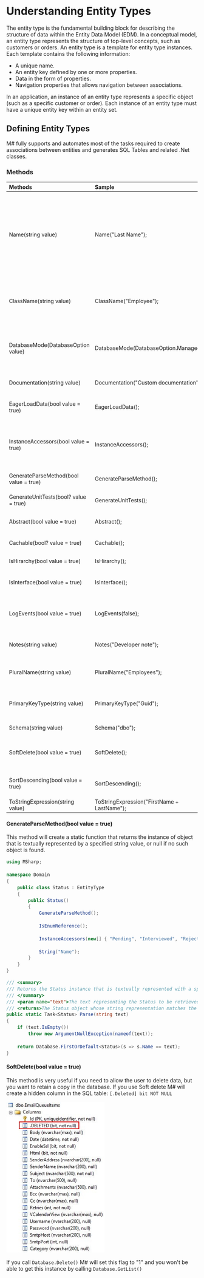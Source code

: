 # Understanding Entity Types
The entity type is the fundamental building block for describing the structure of data within the Entity Data Model (EDM). In a conceptual model, an entity type represents the structure of top-level concepts, such as customers or orders. An entity type is a template for entity type instances. Each template contains the following information:

- A unique name.
- An entity key defined by one or more properties.
- Data in the form of properties.
- Navigation properties that allows navigation between associations.

In an application, an instance of an entity type represents a specific object (such as a specific customer or order). Each instance of an entity type must have a unique entity key within an entity set.

## Defining Entity Types
M# fully supports and automates most of the tasks required to create associations between entities and generates SQL Tables and related .Net classes.

### Methods

| Methods                                | Sample                                      | Descriptions                                                                                                |
| :------------------------------------- |:------------------------------------------- | :---------------------------------------------------------------------------------------------------------- |    
| Name(string value)                     | Name("Last Name");                          | The name of an entity is normally derived automatically from the name of the class as a proper case phrase. For example if the class name is "OrderItem" the name will be automatically "Order item". Mostly you don't need to change it. But in case you do, you can use the Name() setting to achieve that. |
| ClassName(string value)                | ClassName("Employee");                      | This is the name of the generated C# class, mostly you don't need to use this and you can change the whole model name but in case you need it, you can use this. |
| DatabaseMode(DatabaseOption value)     | DatabaseMode(DatabaseOption.Managed);       | This allows you to specify a mode for the database, available modes are: `DatabaseOption.Custom`, `DatabaseOption.Existing`, `DatabaseOption.Managed`, `DatabaseOption.Transient`. |
| Documentation(string value)            | Documentation("Custom documentation");      | Add a custom documentation for the generated class.                                                         |
| EagerLoadData(bool value = true)       | EagerLoadData();                            | Set this method if you don't want to defer the initialization of the object (lazy loading).                 |
| InstanceAccessors(bool value = true)   | InstanceAccessors();                        | M# will generates accessors for instances. For example if you create a "Status" entity and set this to true you will be able to use: `myUser.Status = Status.Activated;`. |
| GenerateParseMethod(bool value = true) | GenerateParseMethod();                      | This method will create a static function that returns the instance of object.                              |
| GenerateUnitTests(bool? value = true)  | GenerateUnitTests();                        | Set this to false if you don't want to unit test this entity.                                               |
| Abstract(bool value = true)            | Abstract();                                 | Set this method if you want to generate the class as abstract.                                              |
| Cachable(bool? value = true)           | Cachable();                                 | If you want to allow this type to be cached set the value to True.                                          |
| IsHirarchy(bool value = true)          | IsHirarchy();                               | Set this object as hierarchical.                                                                            |
| IsInterface(bool value = true)         | IsInterface();                              | Transforms your class to an Interface. Note: You have to set the database mode to "Transient".              |
| LogEvents(bool value = true)           | LogEvents(false);                           | By default M# stores all events for all the instances. This method allows you to disable this behaviour.    |
| Notes(string value)                    | Notes("Developer note");                    | This method has no impact on the generated C# or SQL code, it is only a note for developers.                |
| PluralName(string value)               | PluralName("Employees");                    | This is automatically generated by M#, this method allows you to define a custom value.                     |
| PrimaryKeyType(string value)           | PrimaryKeyType("Guid");                     | This is the type of the primary key. By default the type is a Guid and your entity implements the interface.|
| Schema(string value)                   | Schema("dbo");                              | Schema of the database, "dbo" is the default value.                                                         |
| SoftDelete(bool value = true)          | SoftDelete();                               | This is useful if you need to allow the user to delete data, but you want to retain a copy in the database. |
| SortDescending(bool value = true)      | SortDescending();                           | If you set this to true M# will sort your data by descending when you will use `Database.GetList()`.      |
| ToStringExpression(string value)       | ToStringExpression("FirstName + LastName"); | Specify the value of ToString().                                                                            |


#### GenerateParseMethod(bool value = true)
This method will create a static function that returns the instance of object that is textually represented by a specified string value, or null if no such object is found.

```C#
using MSharp;

namespace Domain
{
    public class Status : EntityType
    {
        public Status()
        {
            GenerateParseMethod();

            IsEnumReference();

            InstanceAccessors(new[] { "Pending", "Interviewed", "Rejected", "Offered" });

            String("Name");
        }
    }
}
```

```C#
/// <summary>
/// Returns the Status instance that is textually represented with a specified string value, or null if no such object is found.<para/>
/// </summary>
/// <param name="text">The text representing the Status to be retrieved from the database.</param>
/// <returns>The Status object whose string representation matches the specified text.</returns>
public static Task<Status> Parse(string text)
{
    if (text.IsEmpty())
        throw new ArgumentNullException(nameof(text));
            
    return Database.FirstOrDefault<Status>(s => s.Name == text);
}
```

#### SoftDelete(bool value = true)
This method is very useful if you need to allow the user to delete data, but you want to retain a copy in the database. If you use Soft delete M# will create a hidden column in the SQL table: `[.Deleted] bit NOT NULL`

![Soft Delete](SoftDelete.jpg "Soft Delete")

If you call `Database.Delete()` M# will set this flag to "1" and you won't be able to get this instance by calling `Database.GetList()`